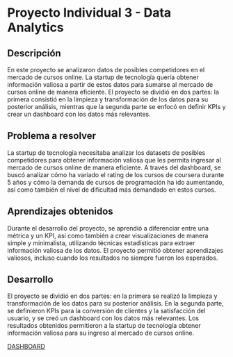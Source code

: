 # Proyecto Individual 3 - Data Analytics

## Descripción

En este proyecto se analizaron datos de posibles competidores en el mercado de cursos online. La startup de tecnología quería obtener información valiosa a partir de estos datos para sumarse al mercado de cursos online de manera eficiente. El proyecto se dividió en dos partes: la primera consistió en la limpieza y transformación de los datos para su posterior análisis, mientras que la segunda parte se enfocó en definir KPIs y crear un dashboard con los datos más relevantes.

## Problema a resolver

La startup de tecnología necesitaba analizar los datasets de posibles competidores para obtener información valiosa que les permita ingresar al mercado de cursos online de manera eficiente. A través del dashboard, se buscó analizar cómo ha variado el rating de los cursos de coursera durante 5 años y cómo la demanda de cursos de programación ha ido aumentando, así como también el nivel de dificultad más demandado en estos cursos.

## Aprendizajes obtenidos

Durante el desarrollo del proyecto, se aprendió a diferenciar entre una métrica y un KPI, así como también a crear visualizaciones de manera simple y minimalista, utilizando técnicas estadísticas para extraer información valiosa de los datos. El proyecto permitió obtener aprendizajes valiosos, incluso cuando los resultados no siempre fueron los esperados.

## Desarrollo

El proyecto se dividió en dos partes: en la primera se realizó la limpieza y transformación de los datos para su posterior análisis. En la segunda parte, se definieron KPIs para la conversión de clientes y la satisfacción del usuario, y se creó un dashboard con los datos más relevantes. Los resultados obtenidos permitieron a la startup de tecnología obtener información valiosa para su ingreso al mercado de cursos online.

[DASHBOARD](https://drive.google.com/drive/folders/12kDkncwCAwZx0RSRHHU6yzovhwJuE6-s?usp=share_link)
